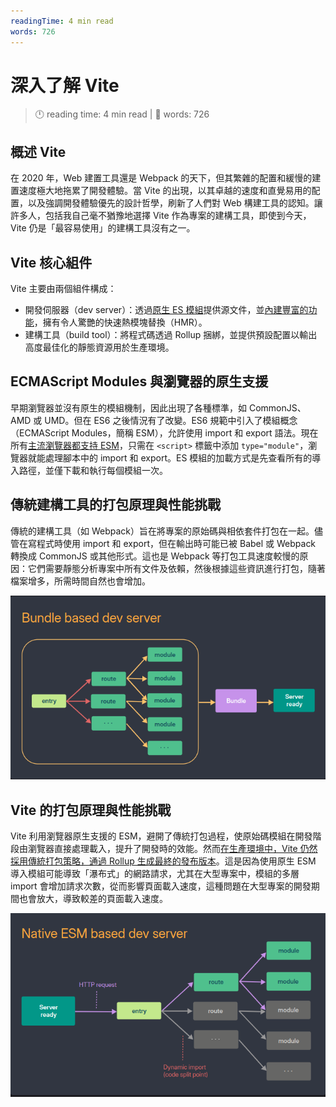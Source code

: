 ```yaml
---
readingTime: 4 min read
words: 726
---
```

# 深入了解 Vite
<!-- READING-TIME:START -->
>  🕛 reading time: 4 min read | 🔖 words: 726
<!-- READING-TIME:END -->

## 概述 Vite

在 2020 年，Web 建置工具還是 Webpack 的天下，但其繁雜的配置和緩慢的建置速度極大地拖累了開發體驗。當 Vite 的出現，以其卓越的速度和直覺易用的配置，以及強調開發體驗優先的設計哲學，刷新了人們對 Web 構建工具的認知。讓許多人，包括我自己毫不猶豫地選擇 Vite 作為專案的建構工具，即使到今天，Vite 仍是「最容易使用」的建構工具沒有之一。

## Vite 核心組件

Vite 主要由兩個組件構成：

- 開發伺服器（dev server）：透過[原生 ES 模組](https://developer.mozilla.org/en-US/docs/Web/JavaScript/Guide/Modules)提供源文件，並[內建豐富的功能](https://vitejs.dev/guide/features.html)，擁有令人驚艷的快速熱模塊替換（HMR）。
- 建構工具（build tool）：將程式碼透過 Rollup 捆綁，並提供預設配置以輸出高度最佳化的靜態資源用於生產環境。

## ECMAScript Modules 與瀏覽器的原生支援

早期瀏覽器並沒有原生的模組機制，因此出現了各種標準，如 CommonJS、AMD 或 UMD。但在 ES6 之後情況有了改變。ES6 規範中引入了模組概念（ECMAScript Modules，簡稱 ESM），允許使用 import 和 export 語法。現在所有[主流瀏覽器都支持 ESM](https://caniuse.com/?search=esm)，只需在 `<script>` 標籤中添加 `type="module"`，瀏覽器就能處理腳本中的 import 和 export。ES 模組的加載方式是先查看所有的導入路徑，並僅下載和執行每個模組一次。

## 傳統建構工具的打包原理與性能挑戰

傳統的建構工具（如 Webpack）旨在將專案的原始碼與相依套件打包在一起。儘管在寫程式時使用 import 和 export，但在輸出時可能已被 Babel 或 Webpack 轉換成 CommonJS 或其他形式。這也是 Webpack 等打包工具速度較慢的原因：它們需要靜態分析專案中所有文件及依賴，然後根據這些資訊進行打包，隨著檔案增多，所需時間自然也會增加。

![bundle based dev server](/image/bundle-based-dev-server.png)

## Vite 的打包原理與性能挑戰

Vite 利用瀏覽器原生支援的 ESM，避開了傳統打包過程，使原始碼模組在開發階段由瀏覽器直接處理載入，提升了開發時的效能。然而[在生產環境中，Vite 仍然採用傳統打包策略，通過 Rollup 生成最終的發布版本](https://vitejs.dev/guide/why.html#why-bundle-for-production)。這是因為使用原生 ESM 導入模組可能導致「瀑布式」的網路請求，尤其在大型專案中，模組的多層 import 會增加請求次數，從而影響頁面載入速度，這種問題在大型專案的開發期間也會放大，導致較差的頁面載入速度。

![native esm based dev server](/image/native-esm-based-dev-server.png)
